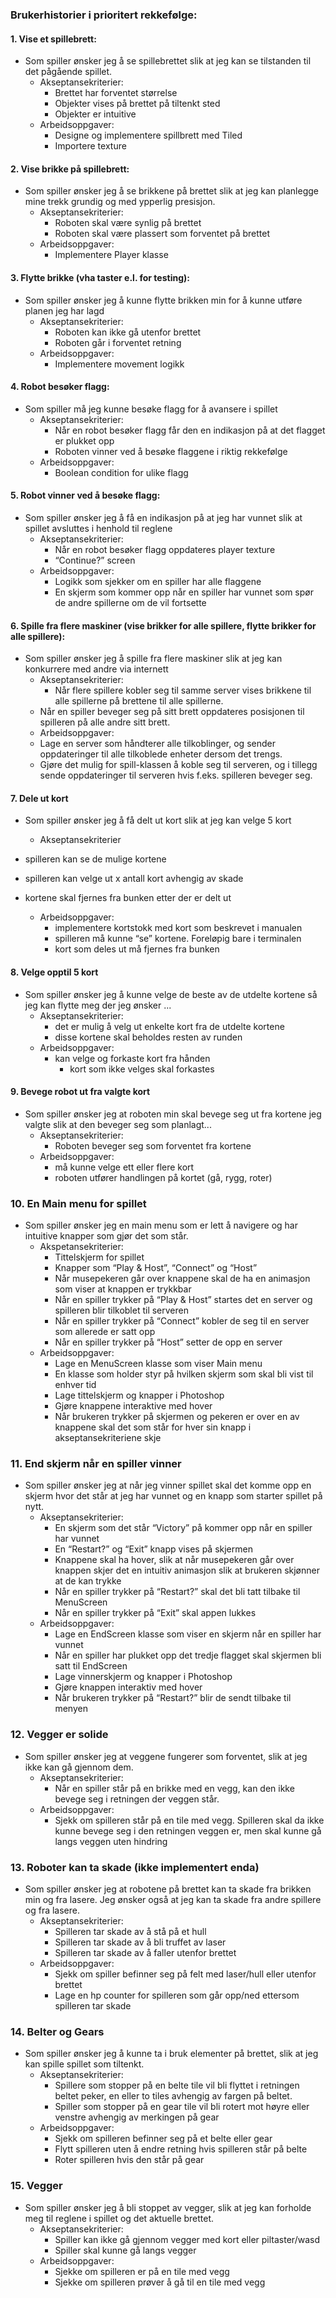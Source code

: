 ### Brukerhistorier i prioritert rekkefølge:

#### 1. Vise et spillebrett:
- Som spiller ønsker jeg å se spillebrettet slik at jeg kan se tilstanden til det pågående spillet.
    - Akseptansekriterier:
        - Brettet har forventet størrelse
        - Objekter vises på brettet på tiltenkt sted
        - Objekter er intuitive
    - Arbeidsoppgaver:
        - Designe og implementere spillbrett med Tiled
        - Importere texture

#### 2. Vise brikke på spillebrett:
- Som spiller ønsker jeg å se brikkene på brettet slik at jeg kan planlegge mine trekk grundig og med ypperlig presisjon.
    - Akseptansekriterier:
        - Roboten skal være synlig på brettet
        - Roboten skal være plassert som forventet på brettet
    - Arbeidsoppgaver:
        - Implementere Player klasse
#### 3. Flytte brikke (vha taster e.l. for testing):
- Som spiller ønsker jeg å kunne flytte brikken min for å kunne utføre planen jeg har lagd
    - Akseptansekriterier:
        - Roboten kan ikke gå utenfor brettet
        - Roboten går i forventet retning
    - Arbeidsoppgaver:
        - Implementere movement logikk

#### 4. Robot besøker flagg:
- Som spiller må jeg kunne besøke flagg for å avansere i spillet
    - Akseptansekriterier:
        - Når en robot besøker flagg får den en indikasjon på at det flagget er plukket opp
        - Roboten vinner ved å besøke flaggene i riktig rekkefølge
    - Arbeidsoppgaver:
        - Boolean condition for ulike flagg

#### 5. Robot vinner ved å besøke flagg:
- Som spiller ønsker jeg å få en indikasjon på at jeg har vunnet slik at spillet avsluttes i henhold til reglene
    - Akseptansekriterier:
        - Når en robot besøker flagg oppdateres player texture
        - “Continue?” screen
    - Arbeidsoppgaver:
        - Logikk som sjekker om en spiller har alle flaggene
        - En skjerm som kommer opp når en spiller har vunnet som spør de andre spillerne om de vil fortsette

#### 6. Spille fra flere maskiner (vise brikker for alle spillere, flytte brikker for alle spillere):
- Som spiller ønsker jeg å spille fra flere maskiner slik at jeg kan konkurrere med andre via internett
    - Akseptansekriterier:
        - Når flere spillere kobler seg til samme server vises brikkene til alle spillerne på brettene til alle spillerne.
    - Når en spiller beveger seg på sitt brett oppdateres posisjonen til spilleren på alle andre sitt brett.
    - Arbeidsoppgaver:
    - Lage en server som håndterer alle tilkoblinger, og sender oppdateringer til alle tilkoblede enheter dersom det trengs.
    - Gjøre det mulig for spill-klassen å koble seg til serveren, og i tillegg sende oppdateringer til serveren hvis f.eks. spilleren beveger seg.

#### 7. Dele ut kort
- Som spiller ønsker jeg å få delt ut kort slik at jeg kan velge 5 kort
    - Akseptansekriterier
- spilleren kan se de mulige kortene
- spilleren kan velge ut x antall kort avhengig av skade
- kortene skal fjernes fra bunken etter der er delt ut

    - Arbeidsoppgaver:
        - implementere kortstokk med kort som beskrevet i manualen
        - spilleren må kunne “se” kortene. Foreløpig bare i terminalen
        - kort som deles ut må fjernes fra bunken

#### 8. Velge opptil 5 kort
- Som spiller ønsker jeg å kunne velge de beste av de utdelte kortene så jeg kan flytte meg der jeg ønsker  ...
    - Akseptansekriterier:
        - det er mulig å velg ut enkelte kort fra de utdelte kortene
        - disse kortene skal beholdes resten av runden
    - Arbeidsoppgaver:
        - kan velge og forkaste kort fra hånden
            - kort som ikke velges skal forkastes

#### 9. Bevege robot ut fra valgte kort
- Som spiller ønsker jeg at roboten min skal bevege seg ut fra kortene jeg valgte slik at den beveger seg som planlagt...
    - Akseptansekriterier:
        - Roboten beveger seg som forventet fra kortene
    - Arbeidsoppgaver:
        - må kunne velge ett eller flere kort
        - roboten utfører handlingen på kortet (gå, rygg, roter)
    
### 10. En Main menu for spillet
- Som spiller ønsker jeg en main menu som er lett å navigere og har intuitive knapper som gjør det som står.
    - Akspetansekriterier:
        - Tittelskjerm for spillet
        - Knapper som “Play & Host”, “Connect” og “Host”
        - Når musepekeren går over knappene skal de ha en animasjon som viser at knappen er trykkbar
        - Når en spiller trykker på “Play & Host” startes det en server og spilleren blir tilkoblet til serveren
        - Når en spiller trykker på “Connect” kobler de seg til en server som allerede er satt opp
        - Når en spiller trykker på “Host” setter de opp en server
    - Arbeidsoppgaver:
        - Lage en MenuScreen klasse som viser Main menu
        - En klasse som holder styr på hvilken skjerm som skal bli vist til enhver tid
        - Lage tittelskjerm og knapper i Photoshop
        - Gjøre knappene interaktive med hover 
        - Når brukeren trykker på skjermen og pekeren er over en av knappene skal det som står for hver sin knapp i akseptansekriteriene skje
### 11. End skjerm når en spiller vinner
- Som spiller ønsker jeg at når jeg vinner spillet skal det komme opp en skjerm hvor det står at jeg har vunnet og en knapp som starter spillet på nytt.
    - Akseptansekriterier:
        - En skjerm som det står “Victory” på kommer opp når en spiller har vunnet
        - En “Restart?” og “Exit” knapp vises på skjermen
        - Knappene skal ha hover, slik at når musepekeren går over knappen skjer det en intuitiv animasjon slik at brukeren skjønner at de kan trykke
        - Når en spiller trykker på “Restart?” skal det bli tatt tilbake til MenuScreen
        - Når en spiller trykker på “Exit” skal appen lukkes
    - Arbeidsoppgaver:
        - Lage en EndScreen klasse som viser en skjerm når en spiller har vunnet
        - Når en spiller har plukket opp det tredje flagget skal skjermen bli satt til EndScreen
        - Lage vinnerskjerm og knapper i Photoshop
        - Gjøre knappen interaktiv med hover
        - Når brukeren trykker på “Restart?” blir de sendt tilbake til menyen
### 12. Vegger er solide
- Som spiller ønsker jeg at veggene fungerer som forventet, 
  slik at jeg ikke kan gå gjennom dem.
    - Akseptansekriterier:
        - Når en spiller står på en brikke med en vegg, 
          kan den ikke bevege seg i retningen der veggen står.
    - Arbeidsoppgaver:
        - Sjekk om spilleren står på en tile med vegg. 
          Spilleren skal da ikke kunne bevege seg i den retningen veggen er, 
          men skal kunne gå langs veggen uten hindring 
 
### 13. Roboter kan ta skade (ikke implementert enda)
- Som spiller ønsker jeg at robotene på brettet kan ta skade fra brikken min og fra lasere. Jeg ønsker også at jeg kan ta skade fra andre spillere og fra lasere.
    - Akseptansekriterier:
        - Spilleren tar skade av å stå på et hull
        - Spilleren tar skade av å bli truffet av laser
        - Spilleren tar skade av å faller utenfor brettet 
    - Arbeidsoppgaver:
        - Sjekk om spiller befinner seg på felt med laser/hull eller utenfor brettet
        - Lage en hp counter for spilleren som går opp/ned ettersom spilleren tar skade
### 14. Belter og Gears
 - Som spiller ønsker jeg å kunne ta i bruk elementer på brettet, slik at jeg kan spille spillet som tiltenkt.
    - Akseptansekriterier: 
        - Spillere som stopper på en belte tile vil bli flyttet i retningen beltet peker, en eller to tiles avhengig av fargen på beltet. 
        - Spiller som stopper på en gear tile vil bli rotert mot høyre eller venstre avhengig av merkingen på gear
    - Arbeidsoppgaver:
        - Sjekk om spilleren befinner seg på et belte eller gear
        - Flytt spilleren uten å endre retning hvis spilleren står på belte
        - Roter spilleren hvis den står på gear
### 15. Vegger
- Som spiller ønsker jeg å bli stoppet av vegger, slik at jeg kan forholde meg til reglene i spillet og det aktuelle brettet.
    - Akseptansekriterier:
        - Spiller kan ikke gå gjennom vegger med kort eller piltaster/wasd
        - Spiller skal kunne gå langs vegger
    - Arbeidsoppgaver: 
        - Sjekke om spilleren er på en tile med vegg
        - Sjekke om spilleren prøver å gå til en tile med vegg
